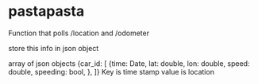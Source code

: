 # pastapasta

Function that polls /location and /odometer

store this info in json object

array of json objects 
{car_id: [ 
	{time: Date, lat: double, lon: double, speed: double, speeding: bool, },
]}
Key is time stamp
value is location
